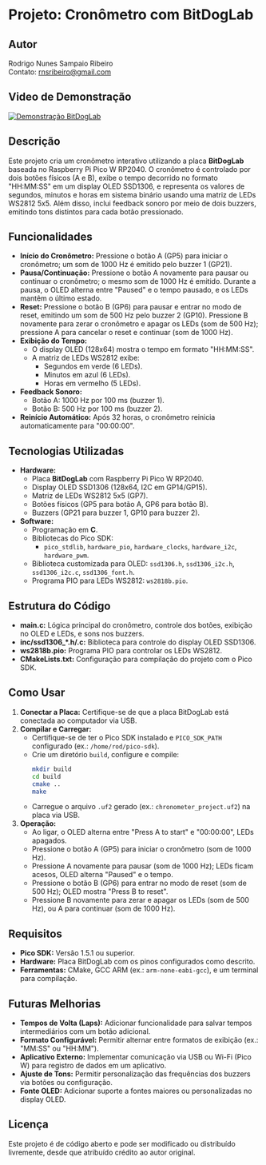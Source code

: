 # Projeto: Cronômetro com BitDogLab

## Autor
Rodrigo Nunes Sampaio Ribeiro  
Contato: rnsribeiro@gmail.com

## Video de Demonstração
[![Demonstração BitDogLab](https://img.youtube.com/vi/kfQC4YPR4o0/0.jpg)](https://www.youtube.com/watch?v=kfQC4YPR4o0)

## Descrição
Este projeto cria um cronômetro interativo utilizando a placa **BitDogLab** baseada no Raspberry Pi Pico W RP2040. O cronômetro é controlado por dois botões físicos (A e B), exibe o tempo decorrido no formato "HH:MM:SS" em um display OLED SSD1306, e representa os valores de segundos, minutos e horas em sistema binário usando uma matriz de LEDs WS2812 5x5. Além disso, inclui feedback sonoro por meio de dois buzzers, emitindo tons distintos para cada botão pressionado.

## Funcionalidades
- **Início do Cronômetro:** Pressione o botão A (GP5) para iniciar o cronômetro; um som de 1000 Hz é emitido pelo buzzer 1 (GP21).  
- **Pausa/Continuação:** Pressione o botão A novamente para pausar ou continuar o cronômetro; o mesmo som de 1000 Hz é emitido. Durante a pausa, o OLED alterna entre "Paused" e o tempo pausado, e os LEDs mantêm o último estado.  
- **Reset:** Pressione o botão B (GP6) para pausar e entrar no modo de reset, emitindo um som de 500 Hz pelo buzzer 2 (GP10). Pressione B novamente para zerar o cronômetro e apagar os LEDs (som de 500 Hz); pressione A para cancelar o reset e continuar (som de 1000 Hz).  
- **Exibição do Tempo:**  
  - O display OLED (128x64) mostra o tempo em formato "HH:MM:SS".  
  - A matriz de LEDs WS2812 exibe:  
    - Segundos em verde (6 LEDs).  
    - Minutos em azul (6 LEDs).  
    - Horas em vermelho (5 LEDs).  
- **Feedback Sonoro:**  
  - Botão A: 1000 Hz por 100 ms (buzzer 1).  
  - Botão B: 500 Hz por 100 ms (buzzer 2).  
- **Reinício Automático:** Após 32 horas, o cronômetro reinicia automaticamente para "00:00:00".

## Tecnologias Utilizadas
- **Hardware:**  
  - Placa **BitDogLab** com Raspberry Pi Pico W RP2040.  
  - Display OLED SSD1306 (128x64, I2C em GP14/GP15).  
  - Matriz de LEDs WS2812 5x5 (GP7).  
  - Botões físicos (GP5 para botão A, GP6 para botão B).  
  - Buzzers (GP21 para buzzer 1, GP10 para buzzer 2).  
- **Software:**  
  - Programação em **C**.  
  - Bibliotecas do Pico SDK:  
    - `pico_stdlib`, `hardware_pio`, `hardware_clocks`, `hardware_i2c`, `hardware_pwm`.  
  - Biblioteca customizada para OLED: `ssd1306.h`, `ssd1306_i2c.h`, `ssd1306_i2c.c`, `ssd1306_font.h`.  
  - Programa PIO para LEDs WS2812: `ws2818b.pio`.

## Estrutura do Código
- **main.c:** Lógica principal do cronômetro, controle dos botões, exibição no OLED e LEDs, e sons nos buzzers.  
- **inc/ssd1306_*.h/.c:** Biblioteca para controle do display OLED SSD1306.  
- **ws2818b.pio:** Programa PIO para controlar os LEDs WS2812.  
- **CMakeLists.txt:** Configuração para compilação do projeto com o Pico SDK.

## Como Usar
1. **Conectar a Placa:** Certifique-se de que a placa BitDogLab está conectada ao computador via USB.  
2. **Compilar e Carregar:**  
   - Certifique-se de ter o Pico SDK instalado e `PICO_SDK_PATH` configurado (ex.: `/home/rod/pico-sdk`).  
   - Crie um diretório `build`, configure e compile:  
     ```bash
     mkdir build
     cd build
     cmake ..
     make
     ```
   - Carregue o arquivo `.uf2` gerado (ex.: `chronometer_project.uf2`) na placa via USB.  
3. **Operação:**  
   - Ao ligar, o OLED alterna entre "Press A to start" e "00:00:00", LEDs apagados.  
   - Pressione o botão A (GP5) para iniciar o cronômetro (som de 1000 Hz).  
   - Pressione A novamente para pausar (som de 1000 Hz); LEDs ficam acesos, OLED alterna "Paused" e o tempo.  
   - Pressione o botão B (GP6) para entrar no modo de reset (som de 500 Hz); OLED mostra "Press B to reset".  
   - Pressione B novamente para zerar e apagar os LEDs (som de 500 Hz), ou A para continuar (som de 1000 Hz).  

## Requisitos
- **Pico SDK:** Versão 1.5.1 ou superior.  
- **Hardware:** Placa BitDogLab com os pinos configurados como descrito.  
- **Ferramentas:** CMake, GCC ARM (ex.: `arm-none-eabi-gcc`), e um terminal para compilação.

## Futuras Melhorias
- **Tempos de Volta (Laps):** Adicionar funcionalidade para salvar tempos intermediários com um botão adicional.  
- **Formato Configurável:** Permitir alternar entre formatos de exibição (ex.: "MM:SS" ou "HH:MM").  
- **Aplicativo Externo:** Implementar comunicação via USB ou Wi-Fi (Pico W) para registro de dados em um aplicativo.  
- **Ajuste de Tons:** Permitir personalização das frequências dos buzzers via botões ou configuração.  
- **Fonte OLED:** Adicionar suporte a fontes maiores ou personalizadas no display OLED.



## Licença
Este projeto é de código aberto e pode ser modificado ou distribuído livremente, desde que atribuído crédito ao autor original.
